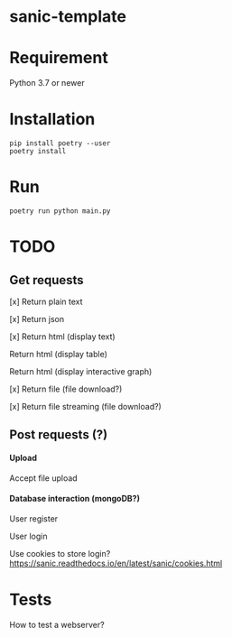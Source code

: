 # sanic-template

# Requirement

Python 3.7 or newer

# Installation

```
pip install poetry --user
poetry install
```

# Run

```
poetry run python main.py
```

# TODO

## Get requests

[x] Return plain text

[x] Return json

[x] Return html (display text)

Return html (display table)

Return html (display interactive graph)

[x] Return file (file download?)

[x] Return file streaming (file download?)

## Post requests (?)

#### Upload

Accept file upload

#### Database interaction (mongoDB?)

User register

User login

Use cookies to store login? https://sanic.readthedocs.io/en/latest/sanic/cookies.html

# Tests

How to test a webserver?





